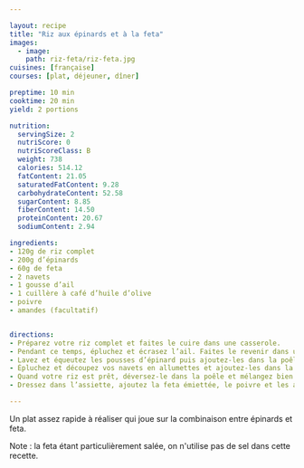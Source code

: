 ```yaml
---

layout: recipe
title: "Riz aux épinards et à la feta"
images:
  - image:
    path: riz-feta/riz-feta.jpg
cuisines: [française]
courses: [plat, déjeuner, dîner]

preptime: 10 min
cooktime: 20 min
yield: 2 portions

nutrition:
  servingSize: 2
  nutriScore: 0
  nutriScoreClass: B
  weight: 738
  calories: 514.12
  fatContent: 21.05
  saturatedFatContent: 9.28
  carbohydrateContent: 52.58
  sugarContent: 8.85
  fiberContent: 14.50
  proteinContent: 20.67
  sodiumContent: 2.94

ingredients:
- 120g de riz complet
- 200g d’épinards 
- 60g de feta
- 2 navets
- 1 gousse d’ail 
- 1 cuillère à café d’huile d’olive
- poivre
- amandes (facultatif) 


directions:
- Préparez votre riz complet et faites le cuire dans une casserole.
- Pendant ce temps, épluchez et écrasez l’ail. Faites le revenir dans une poêle avec un peu d’huile d’olive en ne cessant de remuer pour éviter de le brûler.
- Lavez et équeutez les pousses d’épinard puis ajoutez-les dans la poêle. Mélangez bien avec l’ail.
- Épluchez et découpez vos navets en allumettes et ajoutez-les dans la poêle pour les saisir.
- Quand votre riz est prêt, déversez-le dans la poêle et mélangez bien le tout. 
- Dressez dans l’assiette, ajoutez la feta émiettée, le poivre et les amandes.

---
```


Un plat assez rapide à réaliser qui joue sur la combinaison entre épinards et feta.

Note&nbsp;: la feta étant particulièrement salée, on n'utilise pas de sel dans cette recette.